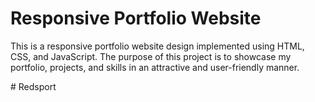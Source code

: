# Responsive Portfolio Website

This is a responsive portfolio website design implemented using HTML, CSS, and JavaScript. The purpose of this project is to showcase my portfolio, projects, and skills in an attractive and user-friendly manner.


#   R e d s p o r t  
 